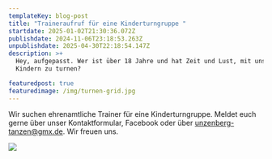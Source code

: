 ```yaml
---
templateKey: blog-post
title: "Traineraufruf für eine Kinderturngruppe "
startdate: 2025-01-02T21:30:36.072Z
publishdate: 2024-11-06T23:18:53.263Z
unpublishdate: 2025-04-30T22:18:54.147Z
description: >+
  Hey, aufgepasst. Wer ist über 18 Jahre und hat Zeit und Lust, mit unseren
  Kindern zu turnen? 

featuredpost: true
featuredimage: /img/turnen-grid.jpg
---
```

Wir suchen ehrenamtliche Trainer für eine Kinderturngruppe. Meldet euch gerne über unser Kontaktformular, Facebook oder über [unzenberg-tanzen@gmx.de](<mailto: unzenberg-tanzen@gmx.de>).
Wir freuen uns.

![](/img/tanzlehrerinnov2024.jpeg)